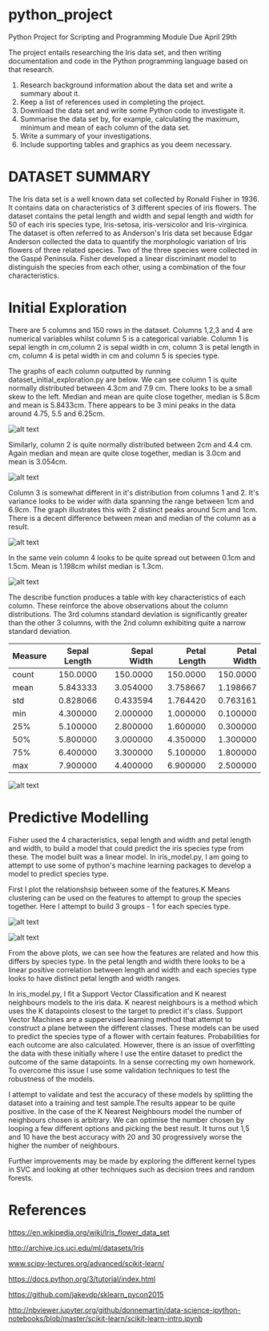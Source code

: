 


# python_project
Python Project for Scripting and Programming Module
Due April 29th

The project entails researching the Iris data set, and then writing documentation and code in the Python programming language based on that research. 
  1. Research background information about the data set and write a summary about it.
  2. Keep a list of references used in completing the project.
  3. Download the data set and write some Python code to investigate it. 
  4. Summarise the data set by, for example, calculating the maximum, minimum and mean of each column of the data set.
  5. Write a summary of your investigations. 
  6. Include supporting tables and graphics as you deem necessary.


# DATASET SUMMARY
The Iris data set is a well known data set collected by Ronald Fisher in 1936. It contains data on characteristics of 3 different species of iris flowers. The dataset contains the petal length and width and sepal length and width for 50 of each iris species type, Iris-setosa, iris-versicolor and Iris-virginica. The dataset is often referred to as Anderson's Iris data set because Edgar Anderson collected the data to quantify the morphologic variation of Iris flowers of three related species. Two of the three species were collected in the Gaspé Peninsula. Fisher developed a linear discriminant model to distinguish the species from each other, using a combination of the four characteristics. 


# Initial Exploration
There are 5 columns and 150 rows in the dataset.
Columns 1,2,3 and 4 are numerical variables whilst column 5 is a categorical variable.
Column 1 is sepal length in cm,column 2 is  sepal width in cm, column 3 is petal length in cm, column 4 is petal width in cm and column 5 is species type.

The graphs of each column outputted by running dataset_initial_exploration.py are below.
We can see column 1 is quite normally distributed between 4.3cm and 7.9 cm. There looks to be a small skew to the left. Median and mean are quite close together, median is 5.8cm and mean is 5.8433cm. There appears to be 3 mini peaks in the data around 4.75, 5.5 and 6.25cm. 

![alt text](https://github.com/diarmuidwhelan/python_project/blob/master/Column_1.png "Column 1 Distribution")

Similarly, column 2 is quite normally distributed between 2cm and 4.4 cm. Again median and mean are quite close together, median is 3.0cm and mean is 3.054cm. 

![alt text](https://github.com/diarmuidwhelan/python_project/blob/master/Column_2.png "Column 2 Distribution")

Column 3 is somewhat different in it's distribution from columns 1 and 2. It's variance looks to be wider with data spanning the range between 1cm and 6.9cm. The graph illustrates this with 2 distinct peaks around 5cm and 1cm. There is a decent difference between mean and median of the column as a result.

![alt text](https://github.com/diarmuidwhelan/python_project/blob/master/Column_3.png "Column 3 Distribution")


In the same vein column 4 looks to be quite spread out between 0.1cm and 1.5cm. Mean is 1.198cm whilst median is 1.3cm.

![alt text](https://github.com/diarmuidwhelan/python_project/blob/master/Column_4.png "Column 4 Distribution")


The describe function produces a table with key characteristics of each column. These reinforce the above observations about the column distributions. The 3rd columns standard deviation is significantly greater than the other 3 columns, with the 2nd column exhibiting quite a narrow standard deviation.


|Measure    | Sepal Length| Sepal Width| Petal Length| Petal Width|
| ----------|:-----------:| ----------:|------------:|-----------:|
| count     |   150.0000  |  150.0000  | 150.0000    |  150.0000  |
| mean      |   5.843333  |  3.054000  | 3.758667    |  1.198667  |
 std       |   0.828066  |  0.433594  | 1.764420    |  0.763161  |
| min       |   4.300000  |  2.000000  | 1.000000    |  0.100000  |
| 25%       |   5.100000  |  2.800000  | 1.600000    |  0.300000  |
| 50%       |   5.800000  |  3.000000  | 4.350000    |  1.300000  |
| 75%       |   6.400000  |  3.300000  | 5.100000    |  1.800000  |
| max       |   7.900000  |  4.400000  | 6.900000    |  2.500000  |



![alt text](https://github.com/diarmuidwhelan/python_project/blob/master/boxplot_iris.png "Box and Whisker Plot for Columns 1-4")

# Predictive Modelling
Fisher used the 4 characteristics, sepal length and width and petal length and width, to build a model that could predict the iris species type from these. The model built was a linear model. In iris_model.py, I am going to attempt to use some of python's machine learning packages to develop a model to predict species type. 

First I plot the relationshsip between some of the features.K Means clustering can be used on the features to attempt to group the species together. Here I attempt to  build 3 groups - 1 for each species type. 

![alt text](https://github.com/diarmuidwhelan/python_project/blob/master/Sepal_features_relationship.png "Sepal Length & Width")


![alt text](https://github.com/diarmuidwhelan/python_project/blob/master/petal_feature_relationship.png "Petal Length & Width")


From the above plots, we can see how the features are related and how this differs by species type. In the petal length and width there looks to be a linear positive correlation between length and width and each species type looks to have distinct petal length and width ranges.


In iris_model.py, I fit a Support Vector Classification and K nearest neighbours models to the iris data.  K nearest neighbours is a method which uses the K datapoints closest to the target to predict it's class. Support Vector Machines are a suppervised learning method that attempt to construct a plane between the different classes. These models can be used to predict the species type of a flower with certain features. Probabilities for each outcome are also calculated. However, there is an issue of overfitting the data with these initially where I use the entire dataset to predict the outcome of the same datapoints. In a sense correcting my own homework. To overcome this issue I use some validation techniques to test the robustness of the models.

I attempt to validate and test the accuracy of these models by splitting the dataset into a training and test sample.The results appear to be quite positive. In the case of the K Nearest Neighbours model the number of neighbours chosen is arbitrary. We can optimise the number chosen by looping a few different options and picking the best result. It turns out 1,5 and 10 have the best accuracy with 20 and 30 progressively worse the higher the number of neighbours. 

Further improvements may be made by exploring the different kernel types in SVC and looking at other techniques such as decision trees and random forests.


# References
https://en.wikipedia.org/wiki/Iris_flower_data_set

http://archive.ics.uci.edu/ml/datasets/Iris

www.scipy-lectures.org/advanced/scikit-learn/

https://docs.python.org/3/tutorial/index.html

https://github.com/jakevdp/sklearn_pycon2015

http://nbviewer.jupyter.org/github/donnemartin/data-science-ipython-notebooks/blob/master/scikit-learn/scikit-learn-intro.ipynb

